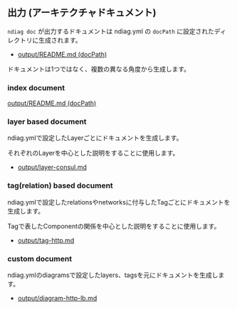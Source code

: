 ## 出力 (アーキテクチャドキュメント)

`ndiag doc` が出力するドキュメントは ndiag.yml の `docPath` に設定されたディレクトリに生成されます。

- [output/README.md (docPath)](/sample/output/README.md)

ドキュメントは1つではなく、複数の異なる角度から生成します。

### index document

[output/README.md (docPath)](/sample/output/README.md)

### layer based document

ndiag.ymlで設定したLayerごとにドキュメントを生成します。

それぞれのLayerを中心とした説明をすることに使用します。

- [output/layer-consul.md](/sample/output/layer-consul.md)

### tag(relation) based document

ndiag.ymlで設定したrelationsやnetworksに付与したTagごとにドキュメントを生成します。

Tagで表したComponentの関係を中心とした説明をすることに使用します。

- [output/tag-http.md](/sample/output/tag-http.md)

### custom document

ndiag.ymlのdiagramsで設定したlayers、tagsを元にドキュメントを生成します。

- [output/diagram-http-lb.md](/sample/output/diagram-http-lb.md)
